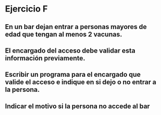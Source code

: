 # Ejercicio F

## En un bar dejan entrar a personas mayores de edad que tengan al menos 2 vacunas.
## El encargado del acceso debe validar esta información previamente.
## Escribir un programa para el encargado que valide el acceso e indique en si dejo o no entrar a la persona.
## Indicar el motivo si la persona no accede al bar

